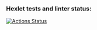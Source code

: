 ### Hexlet tests and linter status:
[![Actions Status](https://github.com/achivilyov/sql-for-developers-project-136/actions/workflows/hexlet-check.yml/badge.svg)](https://github.com/achivilyov/sql-for-developers-project-136/actions)